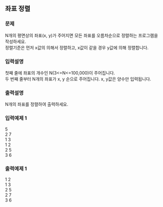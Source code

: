 ## 좌표 정렬
### 문제
N개의 평면상의 좌표(x, y)가 주어지면 모든 좌표를 오름차순으로 정렬하는 프로그램을 작성하세요.<br> 정렬기준은 먼저 x값의 의해서 정렬하고, x값이 같을 경우 y값에 의해 정렬합니다.
### 입력설명
첫째 줄에 좌표의 개수인 N(3<=N<=100,000)이 주어집니다.<br>
두 번째 줄부터 N개의 좌표가 x, y 순으로 주어집니다. x, y값은 양수만 입력됩니다.
### 출력설명
N개의 좌표를 정렬하여 출력하세요.
### 입력예제 1                                   
5 <br>
 2 7<br>
 1 3<br>
 1 2<br>
 2 5<br>
 3 6
### 출력예제 1
 1 2<br>
 1 3<br>
 2 5<br>
 2 7<br>
 3 6
